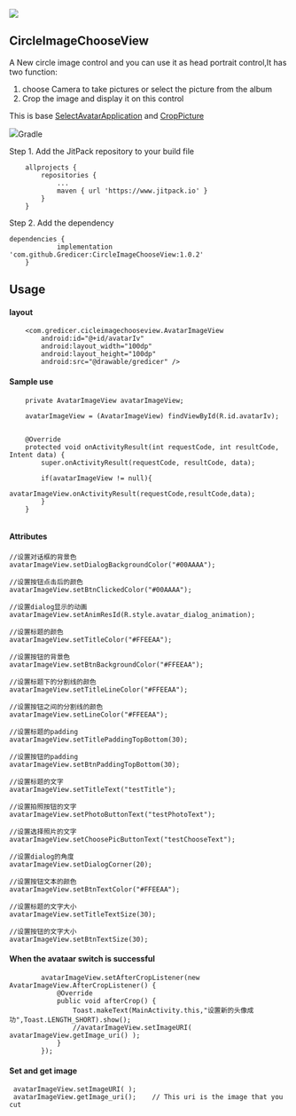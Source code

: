 [![](https://www.jitpack.io/v/Gredicer/CircleImageChooseView.svg)](https://www.jitpack.io/#Gredicer/CircleImageChooseView)
## CircleImageChooseView
A New circle image control and you can use it as head portrait control,It has two function:  
1. choose Camera to take pictures or select the picture from the album
2. Crop the image and display it on this control

This is base [SelectAvatarApplication](https://github.com/zhudfly/SelectAvatarApplication) and [CropPicture](https://github.com/Goodbao/CropPicture)

<div style="align: center">
<img src="/gif/1575939298556.gif/>
</div>

## Gradle 
Step 1. Add the JitPack repository to your build file 
```
	allprojects {
		repositories {
			...
			maven { url 'https://www.jitpack.io' }
		}
	}
```
Step 2. Add the dependency
```
dependencies {
	        implementation 'com.github.Gredicer:CircleImageChooseView:1.0.2'
	}
```

## Usage

#### layout  
```
    <com.gredicer.cicleimagechooseview.AvatarImageView
        android:id="@+id/avatarIv"
        android:layout_width="100dp"
        android:layout_height="100dp"
        android:src="@drawable/gredicer" />
```
#### Sample use 
```
    private AvatarImageView avatarImageView;

    avatarImageView = (AvatarImageView) findViewById(R.id.avatarIv);


    @Override
    protected void onActivityResult(int requestCode, int resultCode, Intent data) {
        super.onActivityResult(requestCode, resultCode, data);

        if(avatarImageView != null){
            avatarImageView.onActivityResult(requestCode,resultCode,data);
        }
    }
	

```
#### Attributes
```
//设置对话框的背景色
avatarImageView.setDialogBackgroundColor("#00AAAA"); 

//设置按钮点击后的颜色
avatarImageView.setBtnClickedColor("#00AAAA"); 

//设置dialog显示的动画
avatarImageView.setAnimResId(R.style.avatar_dialog_animation); 

//设置标题的颜色
avatarImageView.setTitleColor("#FFEEAA");  

//设置按钮的背景色
avatarImageView.setBtnBackgroundColor("#FFEEAA"); 

//设置标题下的分割线的颜色
avatarImageView.setTitleLineColor("#FFEEAA"); 

//设置按钮之间的分割线的颜色
avatarImageView.setLineColor("#FFEEAA"); 

//设置标题的padding
avatarImageView.setTitlePaddingTopBottom(30); 

//设置按钮的padding
avatarImageView.setBtnPaddingTopBottom(30); 

//设置标题的文字
avatarImageView.setTitleText("testTitle"); 

//设置拍照按钮的文字
avatarImageView.setPhotoButtonText("testPhotoText"); 

//设置选择照片的文字
avatarImageView.setChoosePicButtonText("testChooseText"); 

//设置dialog的角度
avatarImageView.setDialogCorner(20); 

//设置按钮文本的颜色
avatarImageView.setBtnTextColor("#FFEEAA"); 

//设置标题的文字大小
avatarImageView.setTitleTextSize(30); 

//设置按钮的文字大小
avatarImageView.setBtnTextSize(30); 
```

#### When the avataar switch is successful
```
        avatarImageView.setAfterCropListener(new AvatarImageView.AfterCropListener() {
            @Override
            public void afterCrop() {
                Toast.makeText(MainActivity.this,"设置新的头像成功",Toast.LENGTH_SHORT).show();
                //avatarImageView.setImageURI( avatarImageView.getImage_uri() );
            }
        });
```

#### Set and get image
```
 avatarImageView.setImageURI( );	
 avatarImageView.getImage_uri();	// This uri is the image that you cut 
```
